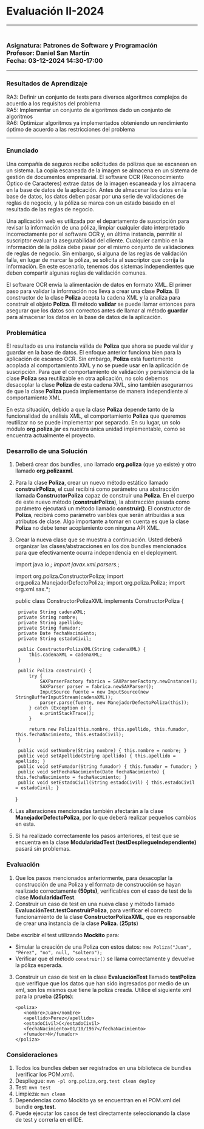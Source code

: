 # Evaluación II-2024 
<hr>

### <br> Asignatura: Patrones de Software y Programación <br> Profesor: Daniel San Martín <br> Fecha: 03-12-2024 14:30-17:00

<hr>

### Resultados de Aprendizaje

RA3: Definir un conjunto de tests para diversos algoritmos complejos de acuerdo a los requisitos del problema <br>
RA5: Implementar un conjunto de algoritmos dado un conjunto de algoritmos <br>
RA6: Optimizar algoritmos ya implementados obteniendo un rendimiento óptimo de acuerdo a las restricciones del problema

<hr>

### Enunciado

Una compañía de seguros recibe solicitudes de pólizas que se escanean en un sistema. La copia escaneada de la imagen se 
almacena en un sistema de gestión de documentos empresarial. El software OCR (Reconocimiento Óptico de Caracteres) extrae 
datos de la imagen escaneada y los almacena en la base de datos de la aplicación. Antes de almacenar los datos 
en la base de datos, los datos deben pasar por una serie de validaciones de reglas de negocio, y la póliza se marca con 
un estado basado en el resultado de las reglas de negocio.

Una aplicación web es utilizada por el departamento de suscripción para revisar la información de una póliza, 
limpiar cualquier dato interpretado incorrectamente por el software OCR y, en última instancia, permitir al suscriptor 
evaluar la asegurabilidad del cliente. Cualquier cambio en la información de la póliza debe pasar por el mismo conjunto 
de validaciones de reglas de negocio. Sin embargo, si alguna de las reglas de validación falla, en lugar de marcar la póliza, 
se solicita al suscriptor que corrija la información. En este escenario, tenemos dos sistemas independientes que deben 
compartir algunas reglas de validación comunes.

El software OCR envía la alimentación de datos en formato XML. El primer paso para validar la información nos lleva 
a crear una clase **Poliza**. El constructor de la clase **Poliza** acepta la cadena XML y la analiza para construir el 
objeto **Poliza**. El método **validar** se puede llamar entonces para asegurar que los datos son correctos antes de 
llamar al método **guardar** para almacenar los datos en la base de datos de la aplicación.


### Problemática

El resultado es una instancia válida de **Poliza** que ahora se puede validar y guardar en la base de datos. El enfoque anterior 
funciona bien para la aplicación de escaneo OCR. Sin embargo, **Poliza** está fuertemente acoplada al comportamiento XML y no se 
puede usar en la aplicación de suscripción. Para que el comportamiento de validación y persistencia de la clase **Poliza**
sea reutilizable en otra aplicación, no solo debemos desacoplar la clase **Poliza** de esta cadena XML, sino también 
asegurarnos de que la clase **Poliza** pueda implementarse de manera independiente al comportamiento XML.

En esta situación, debido a que la clase **Poliza** depende tanto de la funcionalidad de análisis XML, el comportamiento **Poliza** 
que queremos reutilizar no se puede implementar por separado. En su lugar, un solo módulo **org.poliza.jar** es nuestra única unidad implementable, como se encuentra actualmente el proyecto.


### Desarrollo de una Solución

1. Deberá crear dos bundles, uno llamado **org.poliza** (que ya existe) y otro llamado **org.polizaxml**.
2. Para la clase **Poliza**, crear un nuevo método estático llamado **construirPoliza**, el cual recibirá como parámetro 
una abstracción llamada **ConstructorPoliza** capaz de construir una **Poliza**. En el cuerpo de este nuevo método (**construirPoliza**), la 
abstracción pasada como parámetro ejecutará un método llamado **construir()**. 
El constructor de **Poliza**, recibirá como parámetro varibles que serán atribuidas a sus atributos de clase. Algo importante 
a tomar en cuenta es que la clase **Poliza** no debe tener acoplamiento con ninguna API XML. 
3. Crear la nueva clase que se muestra a continuación. Usted deberá organizar las clases/abstracciones en los dos bundles mencionados para 
que efectivamente ocurra independencia en el deployment. 



    import java.io.*;
    import javax.xml.parsers.*;

    import org.poliza.ConstructorPoliza;
    import org.poliza.ManejadorDefectoPoliza;
    import org.poliza.Poliza;
    import org.xml.sax.*;

    public class ConstructorPolizaXML implements ConstructorPoliza {

        private String cadenaXML;
        private String nombre;
        private String apellido;
        private String fumador;
        private Date fechaNacimiento;
        private String estadoCivil;

        public ConstructorPolizaXML(String cadenaXML) {
            this.cadenaXML = cadenaXML;
        }

        public Poliza construir() {
            try {
                SAXParserFactory fabrica = SAXParserFactory.newInstance();
                SAXParser parser = fabrica.newSAXParser();
                InputSource fuente = new InputSource(new StringBufferInputStream(cadenaXML));
                parser.parse(fuente, new ManejadorDefectoPoliza(this));
            } catch (Exception e) {
                e.printStackTrace();
            }

            return new Poliza(this.nombre, this.apellido, this.fumador, this.fechaNacimiento, this.estadoCivil);
        }

        public void setNombre(String nombre) { this.nombre = nombre; }
        public void setApellido(String apellido) { this.apellido = apellido; }
        public void setFumador(String fumador) { this.fumador = fumador; }
        public void setFechaNacimiento(Date fechaNacimiento) { this.fechaNacimiento = fechaNacimiento; }
        public void setEstadoCivil(String estadoCivil) { this.estadoCivil = estadoCivil; }
    }

4. Las alteraciones mencionadas también afectarán a la clase **ManejadorDefectoPoliza**, por lo que deberá realizar
pequeños cambios en esta.
5. Si ha realizado correctamente los pasos anteriores, el test que se encuentra en la clase **ModularidadTest (testDespliegueIndependiente)**
pasará sin problemas.

### Evaluación

1. Que los pasos mencionados anteriormente, para desacoplar la construcción de una Poliza y el formato de construcción
se hayan realizado correctamente **(50pts)**, verificables con el caso de test de la clase  **ModularidadTest**.
2. Construir un caso de test en una nueva clase y método llamado **EvaluaciónTest.testConstruirPoliza**,  para
   verificar el correcto funcionamiento de la clase **ConstructorPolizaXML**, que es responsable de crear una instancia de la clase **Poliza**. (**25pts**)

Debe escribir el test utilizando **Mockito** para:
* Simular la creación de una Poliza con estos datos: `new Poliza("Juan", "Pérez", "no", null, "soltero");`
* Verificar que el método `construir()` se llama correctamente y devuelve la póliza esperada.

3. Construir un caso de test en la clase **EvaluaciónTest** llamado **testPoliza** que verifique que los datos que 
han sido ingresados por medio de un xml, son los mismos que tiene la poliza creada. Utilice el siguiente xml para la prueba (**25pts**):

       <poliza>
          <nombre>Juan</nombre>
          <apellido>Perez</apellido>
          <estadoCivil>C</estadoCivil>
          <fechaNacimiento>01/10/1967</fechaNacimiento>
          <fumador>N</fumador>
       </poliza>

### Consideraciones

1. Todos los bundles deben ser registrados en una biblioteca de bundles (verificar los POM.xml).
2. Despliegue: `mvn -pl org.poliza,org.test clean deploy`
3. Test: `mvn test`
4. Limpieza: `mvn clean`
5. Dependencias como Mockito ya se encuentran en el POM.xml del bundle **org.test**.
6. Puede ejecutar los casos de test directamente seleccionando la clase de test y correrla en el IDE.

